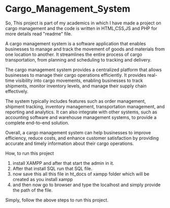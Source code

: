 # Cargo_Management_System
So, This project is part of my academics in which I have made a project on cargo management and the code is written in HTML,CSS,JS and PHP for more details read "readme" file.

A cargo management system is a software application that enables businesses to manage and track the movement of goods and materials from one location to another. It streamlines the entire process of cargo transportation, from planning and scheduling to tracking and delivery.

The cargo management system provides a centralized platform that allows businesses to manage their cargo operations efficiently. It provides real-time visibility into cargo movements, enabling businesses to track shipments, monitor inventory levels, and manage their supply chain effectively.

The system typically includes features such as order management, shipment tracking, inventory management, transportation management, and reporting and analytics. It can also integrate with other systems, such as accounting software and warehouse management systems, to provide a complete end-to-end solution.

Overall, a cargo management system can help businesses to improve efficiency, reduce costs, and enhance customer satisfaction by providing accurate and timely information about their cargo operations.


How, to run this project 
1. install XAMPP and after that start the admin in it.
2. After that install SQL run that SQL file.
3. now save this all this file in ht_docs of xampp folder which will be created as you install xampp
4. and then now go to browser and type the localhost and simply provide the path of the file.

Simply, follow the above steps to run this project.
